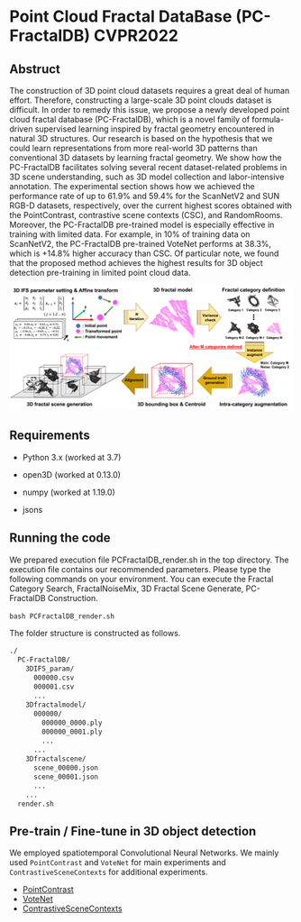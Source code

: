 # Point Cloud Fractal DataBase (PC-FractalDB) CVPR2022

## Abstruct
The construction of 3D point cloud datasets requires a great deal of human effort. Therefore, constructing a large-scale 3D point clouds dataset is difficult. 
In order to remedy this issue, we propose a newly developed point cloud fractal database (PC-FractalDB), which is a novel family of formula-driven supervised learning inspired by fractal geometry encountered in natural 3D structures.
Our research is based on the hypothesis that we could learn representations from more real-world 3D patterns than conventional 3D datasets by learning fractal geometry. 
We show how the PC-FractalDB facilitates solving several recent dataset-related problems in 3D scene understanding, such as 3D model collection and labor-intensive annotation. 
The experimental section shows how we achieved the performance rate of up to 61.9% and 59.4% for the ScanNetV2 and SUN RGB-D datasets, respectively, over the current highest scores obtained with the PointContrast,  contrastive scene contexts (CSC), and RandomRooms. 
Moreover, the PC-FractalDB pre-trained model is especially effective in training with limited data. For example, in 10% of training data on ScanNetV2, the PC-FractalDB pre-trained VoteNet performs at 38.3%, which is +14.8\% higher accuracy than CSC. Of particular note, we found that the proposed method achieves the highest results for 3D object detection pre-training in limited point cloud data. 

![](2022-06-04-23-44-56.png)

## Requirements

* Python 3.x (worked at 3.7)

* open3D (worked at 0.13.0)

* numpy (worked at 1.19.0)

* jsons

## Running the code

We prepared execution file PCFractalDB_render.sh in the top directory. The execution file contains our recommended parameters. Please type the following commands on your environment. You can execute the Fractal Category Search, FractalNoiseMix, 3D Fractal Scene Generate, PC-FractalDB Construction.

```bash PCFractalDB_render.sh```

The folder structure is constructed as follows.

```misc
./
  PC-FractalDB/
    3DIFS_param/
      000000.csv
      000001.csv
      ...
    3Dfractalmodel/
      000000/
        000000_0000.ply
        000000_0001.ply
        ...
      ...
    3Dfractalscene/
      scene_00000.json
      scene_00001.json
      ...
    ...
  render.sh
```

## Pre-train / Fine-tune in 3D object detection
 We employed spatiotemporal Convolutional Neural Networks. We mainly used ```PointContrast``` and ```VoteNet``` for main experiments and ```ContrastiveSceneContexts``` for additional experiments.

* [PointContrast](https://github.com/facebookresearch/PointContrast)
* [VoteNet](https://github.com/facebookresearch/votenet)
* [ContrastiveSceneContexts](https://github.com/facebookresearch/ContrastiveSceneContexts)
